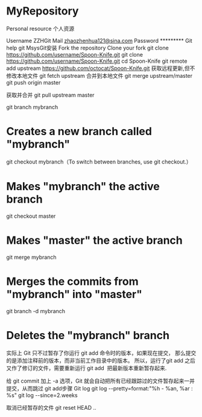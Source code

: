 ﻿MyRepository
============

Personal resource
个人资源


Username ZZHGit
Mail zhaozhenhua121@sina.com
Password *********
Git help git
MsysGit安装
Fork the repository
Clone your fork
git clone https://github.com/username/Spoon-Knife.git
git clone https://github.com/username/Spoon-Knife.git
cd Spoon-Knife
git remote add upstream https://github.com/octocat/Spoon-Knife.git
获取远程更新,但不修改本地文件
git fetch upstream
合并到本地文件
git merge upstream/master
git push origin master

获取并合并
git pull upstream master

git branch mybranch
# Creates a new branch called "mybranch"
git checkout mybranch（To switch between branches, use git checkout.）
# Makes "mybranch" the active branch

git checkout master
# Makes "master" the active branch
git merge mybranch
# Merges the commits from "mybranch" into "master"
git branch -d mybranch
# Deletes the "mybranch" branch

实际上 Git 只不过暂存了你运行 git add 命令时的版本，如果现在提交，
那么提交的是添加注释前的版本，而非当前工作目录中的版本。
所以，运行了git add 之后又作了修订的文件，需要重新运行 git add 
把最新版本重新暂存起来.

给 git commit 加上 -a 选项，Git 就会自动把所有已经跟踪过的文件暂存起来一并提交，从而跳过 git add步骤
Git log
git log --pretty=format:"%h - %an, %ar : %s"
git log --since=2.weeks

取消已经暂存的文件
git reset HEAD <file>..

